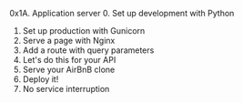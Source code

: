 0x1A. Application server
0. Set up development with Python
1. Set up production with Gunicorn
2. Serve a page with Nginx
3. Add a route with query parameters
4. Let's do this for your API
5. Serve your AirBnB clone
6. Deploy it!
7. No service interruption
